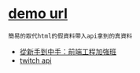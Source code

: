 # [demo url](https://nicehorse06.github.io/se-job/frontend/demo/twitch-api-simple-demo/)

`簡易的取代html的假資料帶入api拿到的真資料`

* [從新手到中手：前端工程加強班](https://github.com/aszx87410/frontend-intermediate-course)
* [twitch api](https://dev.twitch.tv/docs/v5/reference/streams/)